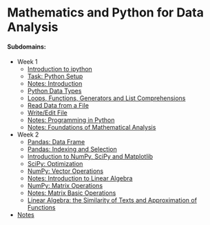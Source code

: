 # Mathematics and Python for Data Analysis

#### Subdomains:
- Week 1
	- [Introduction to ipython](./introduction-to-notebooks)
	- [Task: Python Setup](./task-python-setup)
	- [Notes: Introduction](./notes/1-1.Vvedenie.pdf)
	- [Python Data Types](./data-types)
	- [Loops, Functions, Generators and List Comprehensions](./loops-and-functions)
	- [Read Data from a File](./read-from-file)
	- [Write/Edit File](./write-to-file)
	- [Notes: Programming in Python](./notes/1-2.Programmirovanie-na-Python.pdf)
	- [Notes: Foundations of Mathematical Analysis](./notes/1-3.Osnovy-matematicheskogo-analiza.pdf)
- Week 2
	- [Pandas: Data Frame](./pandas-dataframe)
	- [Pandas: Indexing and Selection](./pandas-indexing-selection)
	- [Introduction to NumPy, SciPy and Matplotlib](./numpy-scipy-matplotlib-intro)
	- [SciPy: Optimization](./scipy-optimization)
	- [NumPy: Vector Operations](./vector-operations)
	- [Notes: Introduction to Linear Algebra](./notes/2-1.Znakomstvo-s-linejnoj-algebroj.pdf)
	- [NumPy: Matrix Operations](./matrix-operations)
	- [Notes: Matrix Basic Operations](./notes/2-2.Matricy-i-osnovnye-matrichnye-operacii.pdf)
	- [Linear Algebra: the Similarity of Texts and Approximation of Functions](./similarity-texts-approximation-functions)
- [Notes](./notes.md)

